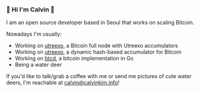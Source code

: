 ### 👋 Hi I'm Calvin 👋

I am an open source developer based in Seoul that works on scaling Bitcoin.

Nowadays I'm usually:

- Working on [utreexo](github.com/utreexo/utreexod), a Bitcoin full node with Utreexo accumulators
- Working on [utreexo](github.com/utreexo/utreexo), a dynamic hash-based accumulator for Bitcoin
- Working on [btcd](github.com/btcsuite/btcd), a bitcoin implementation in Go
- Being a water deer
  
If you'd like to talk/grab a coffee with me or send me pictures of cute water deers, I'm reachable at calvin@calvinkim.info!
